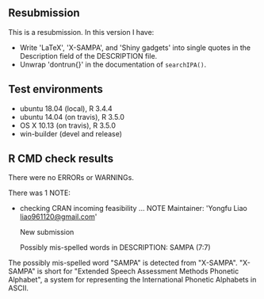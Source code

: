 
## Resubmission
This is a resubmission. In this version I have:

- Write 'LaTeX', 'X-SAMPA', and 'Shiny gadgets' into single quotes
in the Description field of the DESCRIPTION file.
- Unwrap 'dontrun{}' in the documentation of `searchIPA()`.

## Test environments
- ubuntu 18.04 (local), R 3.4.4
- ubuntu 14.04 (on travis), R 3.5.0
- OS X 10.13 (on travis), R 3.5.0
- win-builder (devel and release)

## R CMD check results
There were no ERRORs or WARNINGs.

There was 1 NOTE:

* checking CRAN incoming feasibility ... NOTE
  Maintainer: 'Yongfu Liao <liao961120@gmail.com>'
  
  New submission
  
  Possibly mis-spelled words in DESCRIPTION:
    SAMPA (7:7)

The possibly mis-spelled word "SAMPA" is detected from "X-SAMPA".
"X-SAMPA" is short for "Extended Speech Assessment Methods Phonetic Alphabet",
a system for representing the International Phonetic Alphabets in ASCII.
 
